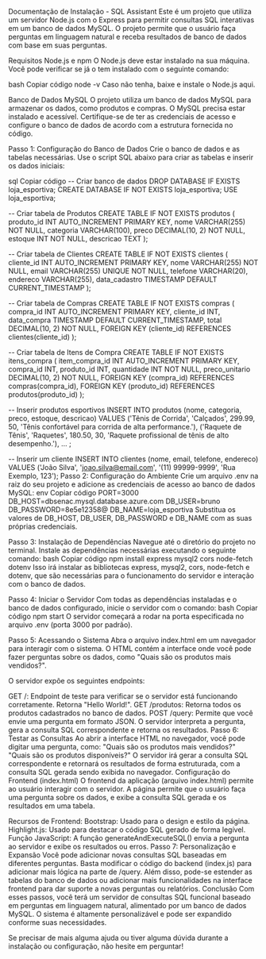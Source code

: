 Documentação de Instalação - SQL Assistant
Este é um projeto que utiliza um servidor Node.js com o Express para permitir consultas SQL interativas em um banco de dados MySQL. O projeto permite que o usuário faça perguntas em linguagem natural e receba resultados de banco de dados com base em suas perguntas.

Requisitos
Node.js e npm
O Node.js deve estar instalado na sua máquina. Você pode verificar se já o tem instalado com o seguinte comando:

bash
Copiar código
node -v
Caso não tenha, baixe e instale o Node.js aqui.

Banco de Dados MySQL
O projeto utiliza um banco de dados MySQL para armazenar os dados, como produtos e compras. O MySQL precisa estar instalado e acessível. Certifique-se de ter as credenciais de acesso e configure o banco de dados de acordo com a estrutura fornecida no código.

Passo 1: Configuração do Banco de Dados
Crie o banco de dados e as tabelas necessárias. Use o script SQL abaixo para criar as tabelas e inserir os dados iniciais:

sql
Copiar código
-- Criar banco de dados
DROP DATABASE IF EXISTS loja_esportiva;
CREATE DATABASE IF NOT EXISTS loja_esportiva;
USE loja_esportiva;

-- Criar tabela de Produtos
CREATE TABLE IF NOT EXISTS produtos (
    produto_id INT AUTO_INCREMENT PRIMARY KEY,
    nome VARCHAR(255) NOT NULL,
    categoria VARCHAR(100),
    preco DECIMAL(10, 2) NOT NULL,
    estoque INT NOT NULL,
    descricao TEXT
);

-- Criar tabela de Clientes
CREATE TABLE IF NOT EXISTS clientes (
    cliente_id INT AUTO_INCREMENT PRIMARY KEY,
    nome VARCHAR(255) NOT NULL,
    email VARCHAR(255) UNIQUE NOT NULL,
    telefone VARCHAR(20),
    endereco VARCHAR(255),
    data_cadastro TIMESTAMP DEFAULT CURRENT_TIMESTAMP
);

-- Criar tabela de Compras
CREATE TABLE IF NOT EXISTS compras (
    compra_id INT AUTO_INCREMENT PRIMARY KEY,
    cliente_id INT,
    data_compra TIMESTAMP DEFAULT CURRENT_TIMESTAMP,
    total DECIMAL(10, 2) NOT NULL,
    FOREIGN KEY (cliente_id) REFERENCES clientes(cliente_id)
);

-- Criar tabela de Itens de Compra
CREATE TABLE IF NOT EXISTS itens_compra (
    item_compra_id INT AUTO_INCREMENT PRIMARY KEY,
    compra_id INT,
    produto_id INT,
    quantidade INT NOT NULL,
    preco_unitario DECIMAL(10, 2) NOT NULL,
    FOREIGN KEY (compra_id) REFERENCES compras(compra_id),
    FOREIGN KEY (produto_id) REFERENCES produtos(produto_id)
);

-- Inserir produtos esportivos
INSERT INTO produtos (nome, categoria, preco, estoque, descricao) VALUES
('Tênis de Corrida', 'Calçados', 299.99, 50, 'Tênis confortável para corrida de alta performance.'),
('Raquete de Tênis', 'Raquetes', 180.50, 30, 'Raquete profissional de tênis de alto desempenho.'),
...
;

-- Inserir um cliente
INSERT INTO clientes (nome, email, telefone, endereco) 
VALUES ('João Silva', 'joao.silva@email.com', '(11) 99999-9999', 'Rua Exemplo, 123');
Passo 2: Configuração do Ambiente
Crie um arquivo .env na raiz do seu projeto e adicione as credenciais de acesso ao banco de dados MySQL:
env
Copiar código
PORT=3000
DB_HOST=dbsenac.mysql.database.azure.com
DB_USER=bruno
DB_PASSWORD=8e5e12358@
DB_NAME=loja_esportiva
Substitua os valores de DB_HOST, DB_USER, DB_PASSWORD e DB_NAME com as suas próprias credenciais.

Passo 3: Instalação de Dependências
Navegue até o diretório do projeto no terminal.
Instale as dependências necessárias executando o seguinte comando:
bash
Copiar código
npm install express mysql2 cors node-fetch dotenv
Isso irá instalar as bibliotecas express, mysql2, cors, node-fetch e dotenv, que são necessárias para o funcionamento do servidor e interação com o banco de dados.

Passo 4: Iniciar o Servidor
Com todas as dependências instaladas e o banco de dados configurado, inicie o servidor com o comando:
bash
Copiar código
npm start
O servidor começará a rodar na porta especificada no arquivo .env (porta 3000 por padrão).

Passo 5: Acessando o Sistema
Abra o arquivo index.html em um navegador para interagir com o sistema. O HTML contém a interface onde você pode fazer perguntas sobre os dados, como "Quais são os produtos mais vendidos?".

O servidor expõe os seguintes endpoints:

GET /: Endpoint de teste para verificar se o servidor está funcionando corretamente. Retorna "Hello World!".
GET /produtos: Retorna todos os produtos cadastrados no banco de dados.
POST /query: Permite que você envie uma pergunta em formato JSON. O servidor interpreta a pergunta, gera a consulta SQL correspondente e retorna os resultados.
Passo 6: Testar as Consultas
Ao abrir a interface HTML no navegador, você pode digitar uma pergunta, como:
"Quais são os produtos mais vendidos?"
"Quais são os produtos disponíveis?"
O servidor irá gerar a consulta SQL correspondente e retornará os resultados de forma estruturada, com a consulta SQL gerada sendo exibida no navegador.
Configuração do Frontend (index.html)
O frontend da aplicação (arquivo index.html) permite ao usuário interagir com o servidor. A página permite que o usuário faça uma pergunta sobre os dados, e exibe a consulta SQL gerada e os resultados em uma tabela.

Recursos de Frontend:
Bootstrap: Usado para o design e estilo da página.
Highlight.js: Usado para destacar o código SQL gerado de forma legível.
Função JavaScript: A função generateAndExecuteSQL() envia a pergunta ao servidor e exibe os resultados ou erros.
Passo 7: Personalização e Expansão
Você pode adicionar novas consultas SQL baseadas em diferentes perguntas. Basta modificar o código do backend (index.js) para adicionar mais lógica na parte de /query.
Além disso, pode-se estender as tabelas do banco de dados ou adicionar mais funcionalidades na interface frontend para dar suporte a novas perguntas ou relatórios.
Conclusão
Com esses passos, você terá um servidor de consultas SQL funcional baseado em perguntas em linguagem natural, alimentado por um banco de dados MySQL. O sistema é altamente personalizável e pode ser expandido conforme suas necessidades.

Se precisar de mais alguma ajuda ou tiver alguma dúvida durante a instalação ou configuração, não hesite em perguntar!



